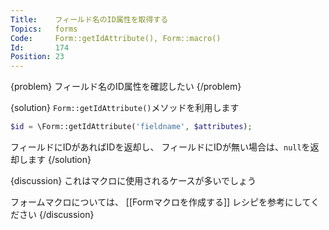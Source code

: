 ```yaml
---
Title:    フィールド名のID属性を取得する
Topics:   forms
Code:     Form::getIdAttribute(), Form::macro()
Id:       174
Position: 23
---
```


{problem}
フィールド名のID属性を確認したい
{/problem}

{solution}
`Form::getIdAttribute()`メソッドを利用します

```php
$id = \Form::getIdAttribute('fieldname', $attributes);
```

フィールドにIDがあればIDを返却し、
フィールドにIDが無い場合は、`null`を返却します
{/solution}

{discussion}
これはマクロに使用されるケースが多いでしょう

フォームマクロについては、 [[Formマクロを作成する]] レシピを参考にしてください
{/discussion}
